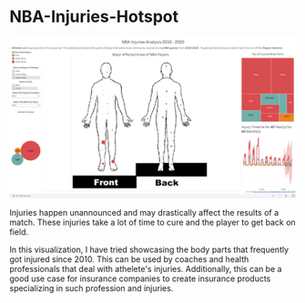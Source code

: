 # NBA-Injuries-Hotspot


<p align = "center">
  <img src="https://github.com/hhlamba/NBA-Injuries-Hotspot/blob/main/Output/NBA.png" width = 1000>
</p>



Injuries happen unannounced and may drastically affect the results of a match. These injuries take a lot of time to cure and the player to get back on field.

In this visualization, I have tried showcasing the body parts that frequently got injured since 2010. This can be used by coaches and health professionals that deal with athelete's injuries. Additionally, this can be a good use case for insurance companies to create insurance products specializing in such profession and injuries.
